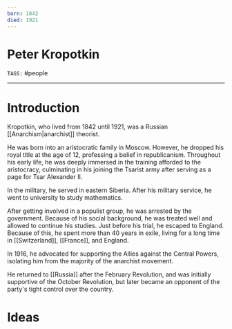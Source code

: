 ```yaml
---
born: 1842
died: 1921
---
```

# Peter Kropotkin
`TAGS:` #people 

---
# Introduction
Kropotkin, who lived from 1842 until 1921, was a Russian [[Anarchism|anarchist]] theorist. 

He was born into an aristocratic family in Moscow. However, he dropped his royal title at the age of 12, professing a belief in republicanism. Throughout his early life, he was deeply immersed in the training afforded to the aristocracy, culminating in his joining the Tsarist army after serving as a page for Tsar Alexander II. 

In the military, he served in eastern Siberia. After his military service, he went to university to study mathematics. 

After getting involved in a populist group, he was arrested by the government. Because of his social background, he was treated well and allowed to continue his studies. Just before his trial, he escaped to England. Because of this, he spent more than 40 years in exile, living for a long time in [[Switzerland]], [[France]], and England. 

In 1916, he advocated for supporting the Allies against the Central Powers, isolating him from the majority of the anarchist movement. 

He returned to [[Russia]] after the February Revolution, and was initially supportive of the October Revolution, but later became an opponent of the party's tight control over the country. 

# Ideas
